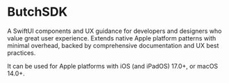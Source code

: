 # ButchSDK
A SwiftUI components and UX guidance for developers and designers who value great user experience. Extends native Apple platform patterns with minimal overhead, backed by comprehensive documentation and UX best practices.

It can be used for Apple platforms with iOS (and iPadOS) 17.0+, or macOS 14.0+.
